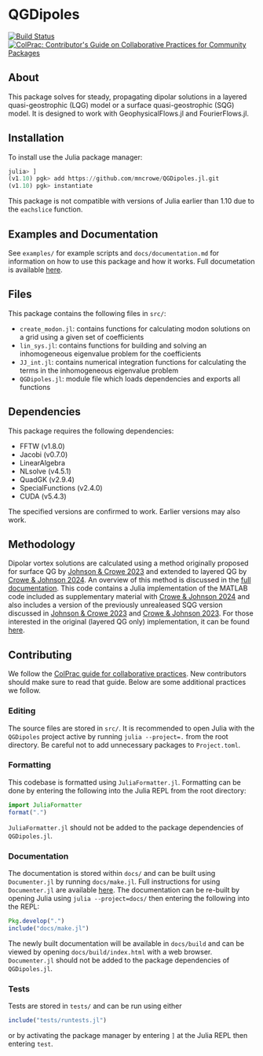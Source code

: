 # QGDipoles

[![Build Status](https://github.com/mncrowe/QGDipoles.jl/actions/workflows/CI.yml/badge.svg?branch=main)](https://github.com/mncrowe/QGDipoles.jl/actions/workflows/CI.yml?query=branch%3Amain) [![ColPrac: Contributor's Guide on Collaborative Practices for Community Packages](https://img.shields.io/badge/ColPrac-Contributor's%20Guide-blueviolet)](https://github.com/SciML/ColPrac)

## About

This package solves for steady, propagating dipolar solutions in a layered quasi-geostrophic (LQG) model or a surface quasi-geostrophic (SQG) model.
It is designed to work with GeophysicalFlows.jl and FourierFlows.jl.

## Installation

To install use the Julia package manager:

```julia
julia> ]
(v1.10) pgk> add https://github.com/mncrowe/QGDipoles.jl.git
(v1.10) pgk> instantiate
```

This package is not compatible with versions of Julia earlier than 1.10 due to the `eachslice` function.

## Examples and Documentation

See `examples/` for example scripts and `docs/documentation.md` for information on how to use this package and how it works. Full documetation is available [here](https://mncrowe.github.io/QGDipoles.jl).

## Files

This package contains the following files in `src/`:

* `create_modon.jl`: contains functions for calculating modon solutions on a grid using a given set of coefficients
* `lin_sys.jl`: contains functions for building and solving an inhomogeneous eigenvalue problem for the coefficients
* `JJ_int.jl`: contains numerical integration functions for calculating the terms in the inhomogeneous eigenvalue problem
* `QGDipoles.jl`: module file which loads dependencies and exports all functions

## Dependencies

This package requires the following dependencies:

* FFTW (v1.8.0)
* Jacobi (v0.7.0)
* LinearAlgebra
* NLsolve (v4.5.1)
* QuadGK (v2.9.4)
* SpecialFunctions (v2.4.0)
* CUDA (v5.4.3)

The specified versions are confirmed to work. Earlier versions may also work.

## Methodology

Dipolar vortex solutions are calculated using a method originally proposed for surface QG by [Johnson & Crowe 2023](https://doi.org/10.1017/jfm.2023.87) and extended to layered QG by [Crowe & Johnson 2024](https://doi.org/10.1017/jfm.2024.619).
An overview of this method is discussed in the [full documentation](https://mncrowe.github.io/QGDipoles.jl).
This code contains a Julia implementation of the MATLAB code included as supplementary material with [Crowe & Johnson 2024](https://doi.org/10.1017/jfm.2024.619) and also includes a version of the previously unrealeased SQG version discussed in [Johnson & Crowe 2023](https://doi.org/10.1017/jfm.2023.87) and [Crowe & Johnson 2023](https://doi.org/10.1017/jfm.2023.607).
For those interested in the original (layered QG only) implementation, it can be found [here](https://github.com/mncrowe/QGDipoles.m). 

## Contributing

We follow the [ColPrac guide for collaborative practices](https://github.com/SciML/ColPrac). New contributors should make sure to read that guide. Below are some additional practices we follow.

### Editing

The source files are stored in `src/`. It is recommended to open Julia with the `QGDipoles` project active by running `julia --project=.` from the root directory. Be careful not to add unnecessary packages to `Project.toml`.

### Formatting

This codebase is formatted using `JuliaFormatter.jl`. Formatting can be done by entering the following into the Julia REPL from the root directory:
```julia
import JuliaFormatter
format(".")
```
`JuliaFormatter.jl` should not be added to the package dependencies of `QGDipoles.jl`.

### Documentation

The documentation is stored within `docs/` and can be built using `Documenter.jl` by running `docs/make.jl`. Full instructions for using `Documenter.jl` are available [here](https://documenter.juliadocs.org/stable/man/guide/). The documentation can be re-built by opening Julia using `julia --project=docs/` then entering the following into the REPL:
```julia
Pkg.develop(".")
include("docs/make.jl")
```
The newly built documentation will be available in `docs/build` and can be viewed by opening `docs/build/index.html` with a web browser. `Documenter.jl` should not be added to the package dependencies of `QGDipoles.jl`.

### Tests

Tests are stored in `tests/` and can be run using either
```julia
include("tests/runtests.jl")
```
or by activating the package manager by entering `]` at the Julia REPL then entering `test`.



